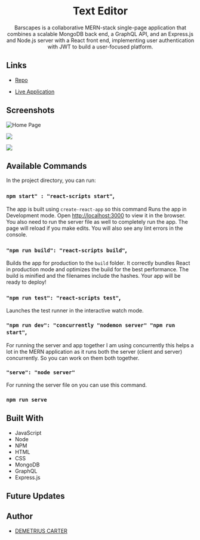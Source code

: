<h1 align="center">Text Editor</h1>

 <p align="center">Barscapes is a collaborative MERN-stack single-page application that combines a scalable MongoDB back end, a GraphQL API, and an Express.js and Node.js server with a React front end, implementing user authentication with JWT to build a user-focused platform.</p>

 ## Links

 - [Repo](https://github.com/SophiaAramburu/TheFinalCodeDown)

 - [Live Application](https://github.com/SophiaAramburu/TheFinalCodeDown)

 ## Screenshots

 ![Home Page](/screenshots/1.png "Home Page")

 ![](/screenshots/2.png)

 ![](/screenshots/3.png)

 ## Available Commands

 In the project directory, you can run:

 ### `npm start" : "react-scripts start"`,

 The app is built using `create-react-app` so this command Runs the app in Development mode. Open [http://localhost:3000](http://localhost:3000) to view it in the browser. You also need to run the server file as well to completely run the app. The page will reload if you make edits.
 You will also see any lint errors in the console.

 ### `"npm run build": "react-scripts build"`,

 Builds the app for production to the `build` folder. It correctly bundles React in production mode and optimizes the build for the best performance. The build is minified and the filenames include the hashes. Your app will be ready to deploy!

 ### `"npm run test": "react-scripts test"`,

 Launches the test runner in the interactive watch mode.

 ### `"npm run dev": "concurrently "nodemon server" "npm run start"`,

 For running the server and app together I am using concurrently this helps a lot in the MERN application as it runs both the server (client and server) concurrently. So you can work on them both together.

 ### `"serve": "node server"`

 For running the server file on you can use this command.

 ### `npm run serve`

 ## Built With

 - JavaScript
 - Node
 - NPM
 - HTML
 - CSS
 - MongoDB
 - GraphQL
 - Express.js

 ## Future Updates



 ## Author

 - [DEMETRIUS CARTER](www.github.com/)

